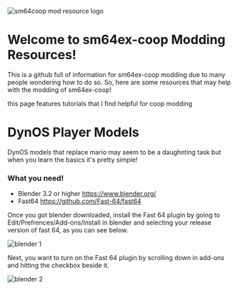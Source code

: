![sm64coop mod resource logo](https://github.com/TrashcamSaysFrick/sm64ex-coop-modding-resources/assets/90653075/e1b8bc34-fd5a-42d5-a69e-85f3500e8b04)
# Welcome to sm64ex-coop Modding Resources!
This is a github full of information for sm64ex-coop modding due to many people wondering how to do so. So, here are some resources that may help with the modding of sm64ex-coop!

this page features tutorials that I find helpful for coop modding


# DynOS Player Models
DynOS models that replace mario may seem to be a daughnting task but when you learn the basics it's pretty simple!

### What you need!
- Blender 3.2 or higher https://www.blender.org/
- Fast64 https://github.com/Fast-64/fast64

Once you got blender downloaded, install the Fast 64 plugin by going to Edit/Prefrences/Add-ons/Install in blender and selecting your release version of fast 64, as you can see below.

![blender 1](https://github.com/TrashcamSaysFrick/sm64ex-coop-modding-resources/assets/90653075/3b6ad543-176d-4723-b336-2c0f36b57046)

Next, you want to turn on the Fast 64 plugin by scrolling down in add-ons and hitting the checkbox beside it.

![blender 2](https://github.com/TrashcamSaysFrick/sm64ex-coop-modding-resources/assets/90653075/534394f5-28a7-44e6-93a9-bb3ba807be3d)

